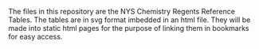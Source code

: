 The files in this repository are the NYS Chemistry Regents Reference Tables. The tables are in svg format imbedded in an html file. They will be made into static html pages for the purpose of linking them in bookmarks for easy access.
